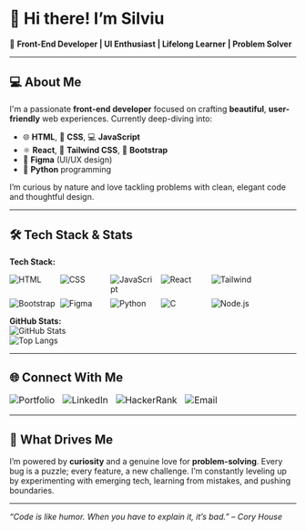 # 👋 Hi there! I’m Silviu

🎯 **Front-End Developer | UI Enthusiast | Lifelong Learner | Problem Solver**

---

## 💻 About Me

I'm a passionate **front-end developer** focused on crafting **beautiful**, **user-friendly** web experiences. Currently deep-diving into:

- 🌐 **HTML**, 🎨 **CSS**, 💻 **JavaScript**  
- ⚛️ **React**, 💨 **Tailwind CSS**, 🎨 **Bootstrap**     
- 🎨 **Figma** (UI/UX design)  
- 🐍 **Python** programming  

I’m curious by nature and love tackling problems with clean, elegant code and thoughtful design.

---

## 🛠️ Tech Stack & Stats

**Tech Stack:**  
<p align="left" style="display: flex; flex-wrap: wrap; gap: 8px; max-width: 600px;">
  <img alt="HTML" src="https://img.shields.io/badge/HTML5-E34F26?style=flat&logo=html5&logoColor=white" style="flex: 0 0 16%; max-width: 16%;" />
  <img alt="CSS" src="https://img.shields.io/badge/CSS3-1572B6?style=flat&logo=css3&logoColor=white" style="flex: 0 0 16%; max-width: 16%;" />
  <img alt="JavaScript" src="https://img.shields.io/badge/JavaScript-F7DF1E?style=flat&logo=javascript&logoColor=black" style="flex: 0 0 16%; max-width: 16%;" />
  <img alt="React" src="https://img.shields.io/badge/React-20232A?style=flat&logo=react&logoColor=61DAFB" style="flex: 0 0 16%; max-width: 16%;" />
  <img alt="Tailwind" src="https://img.shields.io/badge/Tailwind_CSS-38B2AC?style=flat&logo=tailwind-css&logoColor=white" style="flex: 0 0 16%; max-width: 16%;" />
  <img alt="Bootstrap" src="https://img.shields.io/badge/Bootstrap-563D7C?style=flat&logo=bootstrap&logoColor=white" style="flex: 0 0 16%; max-width: 16%;" />


  <img alt="Figma" src="https://img.shields.io/badge/Figma-F24E1E?style=flat&logo=figma&logoColor=white" style="flex: 0 0 16%; max-width: 16%;" />
  <img alt="Python" src="https://img.shields.io/badge/Python-3776AB?style=flat&logo=python&logoColor=white" style="flex: 0 0 16%; max-width: 16%;" />
  <img alt="C" src="https://img.shields.io/badge/C-00599C?style=flat&logo=c&logoColor=white" style="flex: 0 0 16%; max-width: 16%;" />
  <img alt="Node.js" src="https://img.shields.io/badge/Node.js-339933?style=flat&logo=node.js&logoColor=white" style="flex: 0 0 16%; max-width: 16%;" />
</p>

**GitHub Stats:**  
![GitHub Stats](https://github-readme-stats.vercel.app/api?username=Miron-Silviu&show_icons=true&theme=react&hide_border=true&hide_title=true)  
![Top Langs](https://github-readme-stats.vercel.app/api/top-langs/?username=Miron-Silviu&layout=compact&theme=react&hide_border=true)

---

## 🌐 Connect With Me

<p style="display:flex; flex-wrap:wrap; gap:14px; align-items:center; font-size:1rem;">
  <a href="https://your-portfolio-url.com" target="_blank" rel="noopener" style="text-decoration:none;">
    <img alt="Portfolio" src="https://img.shields.io/badge/Portfolio-Website-purple?style=for-the-badge&logo=google-chrome&logoColor=white" />
  </a>
  <a href="https://www.linkedin.com/in/your-linkedin-username" target="_blank" rel="noopener" style="text-decoration:none;">
    <img alt="LinkedIn" src="https://img.shields.io/badge/LinkedIn-Silviu-blue?style=for-the-badge&logo=linkedin&logoColor=white" />
  </a>
  <a href="https://www.hackerrank.com/silviuumiron" target="_blank" rel="noopener" style="text-decoration:none;">
    <img alt="HackerRank" src="https://img.shields.io/badge/HackerRank-Silviu-green?style=for-the-badge&logo=hackerrank&logoColor=white" />
  </a>
  <a href="mailto:your.email@example.com" style="text-decoration:none;" target="_blank" rel="noopener">
    <img alt="Email" src="https://img.shields.io/badge/Email-Contact-D14836?style=for-the-badge&logo=gmail&logoColor=white" />
  </a>
</p>

---

## 🎯 What Drives Me

I’m powered by **curiosity** and a genuine love for **problem-solving**. Every bug is a puzzle; every feature, a new challenge. I’m constantly leveling up by experimenting with emerging tech, learning from mistakes, and pushing boundaries.

---

_“Code is like humor. When you have to explain it, it’s bad.” – Cory House_
